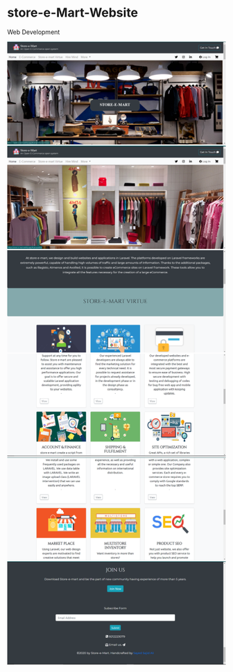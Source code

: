 # store-e-Mart-Website
Web Development

![](res/shop1.PNG)
![](res/shop2.PNG)
![](res/shop3.PNG)
![](res/shop4.PNG)
![](res/shop5.PNG)
![](res/shop6.PNG)
